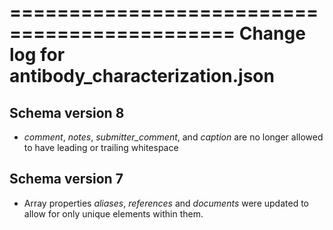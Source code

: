 =============================================
Change log for antibody_characterization.json
=============================================

Schema version 8
----------------

* *comment*, *notes*, *submitter_comment*, and *caption* are no longer allowed to have leading or trailing whitespace

Schema version 7
----------------

* Array properties *aliases*, *references* and *documents* were updated to allow for only unique elements within them.
